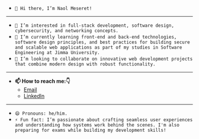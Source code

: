 - ```👋 Hi there, I’m Naol Meseret! ```
___
- ```👀 I’m interested in full-stack development, software design, cybersecurity, and networking concepts.```
-  ```🌱 I’m currently learning front-end and back-end technologies, software design principles, and best practices for building secure and scalable web applications as part of my studies in Software Engineering at Jimma University.```
- ```💞️ I’m looking to collaborate on innovative web development projects that combine modern design with robust functionality.```
___
- **📫 How to reach me:👇**
   - [Email](mailto:naolmes15062015@gmail.com
)
   - [LinkedIn](https://www.linkedin.com/in/naol-meseret-8300232b7?lipi=urn%3Ali%3Apage%3Ad_flagship3_profile_view_base_contact_details%3BXIVc5qXhQvOGAND1KoPp9A%3D%3D)
___
- ```😄 Pronouns: he/him.```
- ```⚡ Fun fact: I’m passionate about crafting seamless user experiences and understanding how systems work behind the scenes. I'm also preparing for exams while building my development skills!```

<!---
NaolMeseret/NaolMeseret is a ✨ special ✨ repository because its `README.md` (this file) appears on your GitHub profile.
You can click the Preview link to take a look at your changes.
--->
